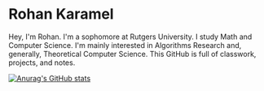 # Rohan Karamel
Hey, I'm Rohan. I'm a sophomore at Rutgers University. I study Math and Computer Science. I'm mainly interested in Algorithms Research and, generally, Theoretical Computer Science. 
This GitHub is full of classwork, projects, and notes.


[![Anurag's GitHub stats](https://github-readme-stats.vercel.app/api?username=anuraghazra)](https://github.com/anuraghazra/github-readme-stats)

<!---
rakdcolon/rakdcolon is a ✨ special ✨ repository because its `README.md` (this file) appears on your GitHub profile.
You can click the Preview link to take a look at your changes.
--->
